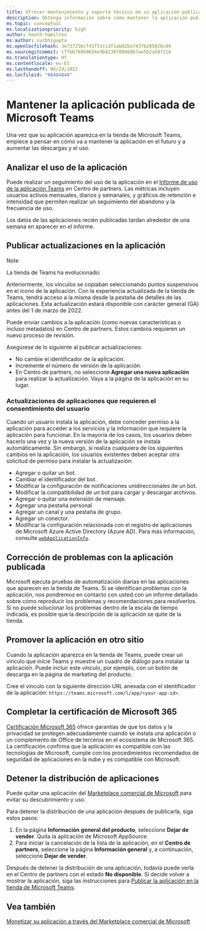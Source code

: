 ```yaml
---
title: Ofrecer mantenimiento y soporte técnico de su aplicación publicada
description: Obtenga información sobre cómo mantener la aplicación publicada de Microsoft Teams y qué pensar una vez que la tienda aparece en la tienda de Teams y AppSource.
ms.topic: conceptual
ms.localizationpriority: high
author: heath-hamilton
ms.author: surbhigupta
ms.openlocfilehash: 3e73725bcfd1f51cc2f1ab82ba7437b205028c09
ms.sourcegitcommit: c7fbb789b9654e9b8238700460b7ae5b2a58f216
ms.translationtype: HT
ms.contentlocale: es-ES
ms.lasthandoff: 06/29/2022
ms.locfileid: "66484848"
---
```

# <a name="maintain-your-published-microsoft-teams-app"></a>Mantener la aplicación publicada de Microsoft Teams

Una vez que su aplicación aparezca en la tienda de Microsoft Teams, empiece a pensar en cómo va a mantener la aplicación en el futuro y a aumentar las descargas y el uso.

## <a name="analyze-app-usage"></a>Analizar el uso de la aplicación

Puede realizar un seguimiento del uso de la aplicación en el [ Informe de uso de la aplicación Teams](/office/dev/store/teams-apps-usage) en Centro de partners. Las métricas incluyen usuarios activos mensuales, diarios y semanales, y gráficos de retención e intensidad que permiten realizar un seguimiento del abandono y la frecuencia de uso.

Los datos de las aplicaciones recién publicadas tardan alrededor de una semana en aparecer en el informe.

## <a name="publish-updates-to-your-app"></a>Publicar actualizaciones en la aplicación

> [!NOTE]
> La tienda de Teams ha evolucionado:
>
> Anteriormente, los vínculos se copiaban seleccionando puntos suspensivos en el icono de la aplicación. Con la experiencia actualizada de la tienda de Teams, tendrá acceso a la misma desde la pestaña de detalles de las aplicaciones. Esta actualización estará disponible con carácter general (GA) antes del 1 de marzo de 2022.

Puede enviar cambios a la aplicación (como nuevas características o incluso metadatos) en Centro de partners. Estos cambios requieren un nuevo proceso de revisión.

Asegúrese de lo siguiente al publicar actualizaciones:

* No cambie el identificador de la aplicación.
* Incremente el número de versión de la aplicación.
* En Centro de partners, no seleccione **Agregar una nueva aplicación** para realizar la actualización. Vaya a la página de la aplicación en su lugar.

### <a name="app-updates-requiring-user-consent"></a>Actualizaciones de aplicaciones que requieren el consentimiento del usuario

Cuando un usuario instala la aplicación, debe conceder permiso a la aplicación para acceder a los servicios y la información que requiere la aplicación para funcionar. En la mayoría de los casos, los usuarios deben hacerlo una vez y la nueva versión de la aplicación se instala automáticamente.
Sin embargo, si realiza cualquiera de los siguientes cambios en la aplicación, los usuarios existentes deben aceptar otra solicitud de permiso para instalar la actualización:

* Agregar o quitar un bot.
* Cambiar el identificador del bot.
* Modificar la configuración de notificaciones unidireccionales de un bot.
* Modificar la compatibilidad de un bot para cargar y descargar archivos.
* Agregar o quitar una extensión de mensaje.
* Agregar una pestaña personal
* Agregar un canal y una pestaña de grupo.
* Agregar un conector.
* Modificar la configuración relacionada con el registro de aplicaciones de Microsoft Azure Active Directory (Azure AD). Para más información, consulte [`webApplicationInfo`](~/resources/schema/manifest-schema.md#webapplicationinfo).

## <a name="fix-issues-with-your-published-app"></a>Corrección de problemas con la aplicación publicada

Microsoft ejecuta pruebas de automatización diarias en las aplicaciones que aparecen en la tienda de Teams. Si se identifican problemas con la aplicación, nos pondremos en contacto con usted con un informe detallado sobre cómo reproducir los problemas y recomendaciones para resolverlos. Si no puede solucionar los problemas dentro de la escala de tiempo indicada, es posible que la descripción de la aplicación se quite de la tienda.

## <a name="promote-your-app-on-another-site"></a>Promover la aplicación en otro sitio

Cuando la aplicación aparezca en la tienda de Teams, puede crear un vínculo que inicie Teams y muestre un cuadro de diálogo para instalar la aplicación. Puede incluir este vínculo, por ejemplo, con un botón de descarga en la página de marketing del producto.

Cree el vínculo con la siguiente dirección URL anexada con el identificador de la aplicación: `https://teams.microsoft.com/l/app/<your-app-id>`.

## <a name="complete-microsoft-365-certification"></a>Completar la certificación de Microsoft 365

[Certificación Microsoft 365](/microsoft-365-app-certification/docs/certification) ofrece garantías de que los datos y la privacidad se protegen adecuadamente cuando se instala una aplicación o un complemento de Office de terceros en el ecosistema de Microsoft 365. La certificación confirma que la aplicación es compatible con las tecnologías de Microsoft, cumple con los procedimientos recomendados de seguridad de aplicaciones en la nube y es compatible con Microsoft.

## <a name="stop-app-distribution"></a>Detener la distribución de aplicaciones

Puede quitar una aplicación del [ Marketplace comercial de Microsoft](/azure/marketplace/overview) para evitar su descubrimiento y uso.

Para detener la distribución de una aplicación después de publicarla, siga estos pasos:

1. En la página **Información general del producto**, seleccione **Dejar de vender**. Quita la aplicación de Microsoft AppSource.
1. Para iniciar la cancelación de la lista de la aplicación, en el **Centro de partners**, seleccione la página **Información general** y, a continuación, seleccione **Dejar de vender**.

Después de detener la distribución de una aplicación, todavía puede verla en el Centro de partners con el estado **No disponible**. Si decide volver a mostrar la aplicación, siga las instrucciones para [Publicar la aplicación en la tienda de Microsoft Teams](../publish.md).

## <a name="see-also"></a>Vea también

[Monetizar su aplicación a través del Marketplace comercial de Microsoft](/office/dev/store/monetize-addins-through-microsoft-commercial-marketplace)
